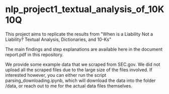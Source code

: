# nlp_project1_textual_analysis_of_10K10Q
This project aims to replicate the results from "When is a Liability Not a Liability? Textual Analysis, Dictionaries, and 10-Ks"

The main findings and step explanations are available here in the document report.pdf in this repository.

We provide some example data that we scraped from SEC.gov. We did not upload all the scraped files due to the large size of the files involved. If interested however, you can either run the script parsing_downloading.ipynb, which will download the data into the folder /data, or reach out to me for the actual data files themselves.

